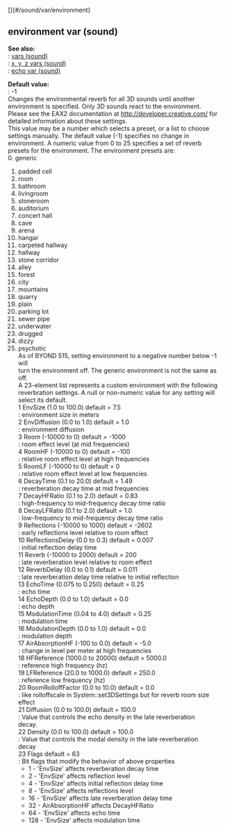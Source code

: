 []{#/sound/var/environment}    
## environment var (sound)    
**See also:**    
:   [vars (sound)](ref/sound/var)    
:   [x, y, z vars (sound)](ref/sound/var/xyz)    
:   [echo var (sound)](ref/sound/var/echo)    
<!-- -->    
**Default value:**    
:   -1    
Changes the environmental reverb for all 3D sounds until another    
environment is specified. Only 3D sounds react to the environment.    
Please see the EAX2 documentation at http://developer.creative.com/ for    
detailed information about these settings.    
This value may be a number which selects a preset, or a list to choose    
settings manually. The default value (-1) specifies no change in    
environment. A numeric value from 0 to 25 specifies a set of reverb    
presets for the environment. The environment presets are:    
0.  generic    
1.  padded cell    
2.  room    
3.  bathroom    
4.  livingroom    
5.  stoneroom    
6.  auditorium    
7.  concert hall    
8.  cave    
9.  arena    
10. hangar    
11. carpeted hallway    
12. hallway    
13. stone corridor    
14. alley    
15. forest    
16. city    
17. mountains    
18. quarry    
19. plain    
20. parking lot    
21. sewer pipe    
22. underwater    
23. drugged    
24. dizzy    
25. psychotic    
As of BYOND 515, setting environment to a negative number below -1 will    
turn the environment off. The generic environment is not the same as    
off.    
A 23-element list represents a custom environment with the following    
reverbration settings. A null or non-numeric value for any setting will    
select its default.    
1 EnvSize (1.0 to 100.0) default = 7.5    
:   environment size in meters    
2 EnvDiffusion (0.0 to 1.0) default = 1.0    
:   environment diffusion    
3 Room (-10000 to 0) default = -1000    
:   room effect level (at mid frequencies)    
4 RoomHF (-10000 to 0) default = -100    
:   relative room effect level at high frequencies    
5 RoomLF (-10000 to 0) default = 0    
:   relative room effect level at low frequencies    
6 DecayTime (0.1 to 20.0) default = 1.49    
:   reverberation decay time at mid frequencies    
7 DecayHFRatio (0.1 to 2.0) default = 0.83    
:   high-frequency to mid-frequency decay time ratio    
8 DecayLFRatio (0.1 to 2.0) default = 1.0    
:   low-frequency to mid-frequency decay time ratio    
9 Reflections (-10000 to 1000) default = -2602    
:   early reflections level relative to room effect    
10 ReflectionsDelay (0.0 to 0.3) default = 0.007    
:   initial reflection delay time    
11 Reverb (-10000 to 2000) default = 200    
:   late reverberation level relative to room effect    
12 ReverbDelay (0.0 to 0.1) default = 0.011    
:   late reverberation delay time relative to initial reflection    
13 EchoTime (0.075 to 0.250) default = 0.25    
:   echo time    
14 EchoDepth (0.0 to 1.0) default = 0.0    
:   echo depth    
15 ModulationTime (0.04 to 4.0) default = 0.25    
:   modulation time    
16 ModulationDepth (0.0 to 1.0) default = 0.0    
:   modulation depth    
17 AirAbsorptionHF (-100 to 0.0) default = -5.0    
:   change in level per meter at high frequencies    
18 HFReference (1000.0 to 20000) default = 5000.0    
:   reference high frequency (hz)    
19 LFReference (20.0 to 1000.0) default = 250.0    
:   reference low frequency (hz)    
20 RoomRolloffFactor (0.0 to 10.0) default = 0.0    
:   like rolloffscale in System::set3DSettings but for reverb room size    
    effect    
21 Diffusion (0.0 to 100.0) default = 100.0    
:   Value that controls the echo density in the late reverberation    
    decay.    
22 Density (0.0 to 100.0) default = 100.0    
:   Value that controls the modal density in the late reverberation    
    decay    
23 Flags default = 63    
:   Bit flags that modify the behavior of above properties    
    -   1 - \'EnvSize\' affects reverberation decay time    
    -   2 - \'EnvSize\' affects reflection level    
    -   4 - \'EnvSize\' affects initial reflection delay time    
    -   8 - \'EnvSize\' affects reflections level    
    -   16 - \'EnvSize\' affects late reverberation delay time    
    -   32 - AirAbsorptionHF affects DecayHFRatio    
    -   64 - \'EnvSize\' affects echo time    
    -   128 - \'EnvSize\' affects modulation time  